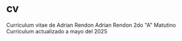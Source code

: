 # cv
Curriculum vitae de Adrian Rendon
Adrian Rendon
2do "A" Matutino
Curriculum actualizado a mayo del 2025
